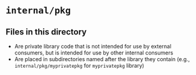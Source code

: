 # `internal/pkg`

## Files in this directory

- Are private library code that is not intended for use by external consumers, but is intended for use by other internal consumers
- Are placed in subdirectories named after the library they contain (e.g., `internal/pkg/myprivatepkg` for `myprivatepkg` library)
